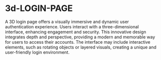 # 3d-LOGIN-PAGE
A 3D login page offers a visually immersive and dynamic user authentication experience. Users interact with a three-dimensional interface, enhancing engagement and security. This innovative design integrates depth and perspective, providing a modern and memorable way for users to access their accounts. The interface may include interactive elements, such as rotating objects or layered visuals, creating a unique and user-friendly login environment.
